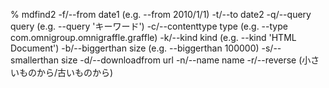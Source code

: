 % mdfind2 -f/--from date1        (e.g. --from 2010/1/1)
          -t/--to date2
          -q/--query query       (e.g. --query 'キーワード')
          -c/--contenttype type  (e.g. --type com.omnigroup.omnigraffle.graffle)
          -k/--kind kind         (e.g. --kind 'HTML Document')
          -b/--biggerthan size   (e.g. --biggerthan 100000)
          -s/--smallerthan size
          -d/--downloadfrom url
          -n/--name name
          -r/--reverse           (小さいものから/古いものから)

